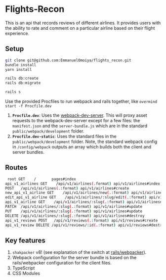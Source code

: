 # Flights-Recon
This is an api that records reviews of different airlines. It provides users with the ability to rate and comment on a particular airline based on their flight experience.

## Setup

```bash
git clone git@github.com:EmmanuelOmoiya/flights_recon.git
bundle install
yarn install

rails db:create
rails db:migrate

rails s
```

Use the provided Procfiles to run webpack and rails together, like `overmind start -f Procfile.dev`

1. **`Procfile.dev`**: Uses the [webpack-dev-server](https://webpack.js.org/configuration/dev-server/). This will proxy asset requests to the webpack-dev-server except for a few files: the `manifest.json` and the `server-bundle.js` which are in the standard `public/webpack/development` folder.
2. **`Procfile.dev-static`**: Uses the standard files in the `public/webpack/development` folder. Note, the standard webpack config in `/config/webpack` outputs an array which builds both the client and server bundles.


## Routes
```sh
 root GET    /       pages#index
api_v1_airlines GET    /api/v1/airlines(.format) api/v1/airlines#index 
POST   /api/v1/airlines(.:format) api/v1/airlines#create 
new_api_v1_airline GET    /api/v1/airlines/new(.:format) api/v1/airlines#new 
edit_api_v1_airline GET    /api/v1/airlines/:slug/edit(.:format) api/v1/airlines#edit 
api_v1_airline GET    /api/v1/airlines/:slug(.:format) api/v1/airlines#show 
PATCH  /api/v1/airlines/:slug(.:format) api/v1/airlines#update 
PUT    /api/v1/airlines/:slug(.:format) api/v1/airlines#update
DELETE /api/v1/airlines/:slug(.:format) api/v1/airlines#destroy 
api_v1_reviews POST   /api/v1/reviews(.:format) api/v1/reviews#create 
api_v1_review DELETE /api/v1/reviews/:id(.:format) api/v1/reviews#destroy
```

## Key features

1. `shakpacker` v8! (see explanation of the switch at [rails/webpacker](https://github.com/rails/webpacker)).
2. Webpack configuration for the server bundle is based on the rails/webpacker configuration for the client files.
3. TypeScript
4. CSS Modules

